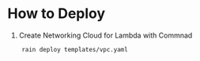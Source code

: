 # How to Deploy 

1. Create Networking Cloud for Lambda with Commnad
```
    rain deploy templates/vpc.yaml
```
